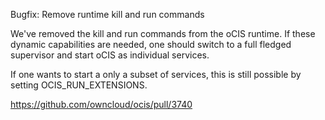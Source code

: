 Bugfix: Remove runtime kill and run commands

We've removed the kill and run commands from the oCIS runtime.
If these dynamic capabilities are needed, one should switch to a full fledged
supervisor and start oCIS as individual services.

If one wants to start a only a subset of services, this is still possible
by setting OCIS_RUN_EXTENSIONS.

https://github.com/owncloud/ocis/pull/3740
